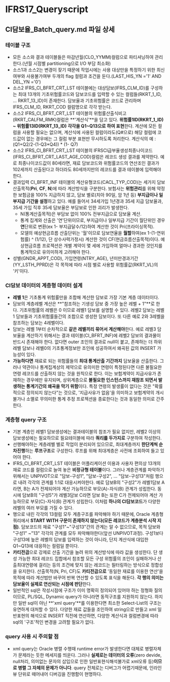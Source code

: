 # IFRS17_Queryscript

## CI담보율_Batch_query.md 파일 상세

### 테이블 구조

- 모든 소스와 결과 테이블들은 마감년월(CLO_YYMM)컬럼으로 파티셔닝하여 관리한다.(년월 시점별 partitioning으로 I/O 부담 최소화)
- 소스1과 소스2는 변경이 잦기 때문에 작업시에는 사용 대상만을 특정하기 위한 최신여부와 사용불가여부 두개의 flag 컬럼과 조건을 둔다.(LAST_HIS_YN ='1' AND DEL_YN ='0')
- 소스2 IFRS_CI_BFRT_CRT_LST 테이블에는 대상담보(IFRS_CLM_ID)를 구성하는 최대 13개의 기초위험률코드와 담보코드를 입력할 수 있는 컬럼들(RKRT_1_ID, ... RKRT_13_ID)이 존재한다. 담보율과 기초위험률은 코드로 관리하며 IFRS_CLM_ID, RKRT_COD 컬럼명으로 각각 받는다.
- 소스2 IFRS_CI_BFRT_CRT_LST 테이블의 위험률산출식비고(RKRT_CALFM_RMK)컬럼은 **'계산식'**을 담고 있다. **위험률1ID(RKRT_1_ID) ~ 위험률13ID(RKRT_13_ID) 각각을 Q1~Q13으로 하여 표현**한다. 계산에 모든 컬럼을 사용할 필요는 없으며, 계산식에 사용된 컬럼이라도(Q#으로) 해당 컬럼에 코드값이 없는 경우에는 그 컬럼 부분 표현만 무시하도록 처리한다. 
계산식의 예 : (Q1+Q2/2-(1-Q3*Q4)) * (1- Q7)
- 소스2 IFRS_CI_BFRT_CRT_LST 테이블의 IFRSCI급부율생성최종나이코드(IFRS_CI_BFRT_CRT_LAST_AGE_COD)컬럼은 레코드 생성 결과를 제약한다. 예로 최종나이코드값이 80세라면, 재료 담보코드와 위험률코드의 연산조인 결과가 102세까지 산출된다고 하더라도 80세까지만의 레코드를 결과 테이블에 입력해야한다.
- 결과입력 CI_BFRT_INF 테이블의 계산유형코드(CACL_TYP_COD)는 세가지 담보산출목적(**Pri**, **CF**, **N**)에 따라 계산방식을 구분한다. 보험사는 **위험관리**를 위해 약정한 보험금을 100% 지급하지 않고, 담보 별로(치아 90일, 암 1년 등) **부지급이나 일부지급 기간을 설정**하고 있다. 예를 들어서 34세가입 1년경과 35세 지급 담보율과, 35세 가입 직후 35세 담보율은 부담보로 인한 괴리가 발생한다.
    - N(통계산출목적)은 부담보 없이 100% 전부지급으로 담보율 계산.
    - 통계 집계와 산출은 '연'단위이므로, 부지급이나 일부지급 기간이 월단위인 경우 **연**단위로 변환(ex 1- 부지급달수/12)하여 계산한 것이 Pri(프라이싱목적).
    - 모델의 예상현금흐름 산출단위는 '월'이므로 담보연율을 **월할**하여(ex 1-(1-연위험률) ^ (1/12), 단 상수사력가정시) 계산한 것이 CF(현금흐름산출목적)이다. 예상현금흐름 프로젝션은 개별 계약이 몇 세에 가입하여 얼마나 경과한 것인지를 통계적으로 유의미하게 고려해야 한다.
- 성별(GNDR_APPT_COD), 가입연령(NTRY_AGE), 년미만경과기간(YY_LSTH_PPRD)은 각 목적에 따라 시점 별로 사용할 위험률값(RKRT_VL)의 '키'이다.

### CI담보 데이터의 계층형 데이터 설계

- **레벨 1**은 기초통계 위험률만을 조합해 계산한 담보로 가장 기본 계층 데이터이다.
- 담보의 계층레벨 계산은 **"참조하는 기생성 담보 중 가장 높은 레벨 + 1"**로 한다. 기초위험률의 레벨은 0 이므로 레벨1 담보를 설명할 수 있다.  레벨2 담보는 레벨1 담보들과 기초위험률들간의 조합으로 생성한 담보이다. 또 다른 예로 2와 3레벨을 참조하는 담보는 4레벨이다.
- 담보는 레벨 1부터 순차적으로 **같은 레벨끼리 묶어서 계산해야**한다. 예로 레벨3 담보율을 계산하기 위해서는 결과 테이블(CI_BFRT_INF)에 레벨2 담보의 결과물이 반드시 존재해야 한다. 없다면 outer 조인의 결과로 null이 붙고, 존재하는 더 하위레벨 담보나 레벨0의 기초통계정보만 조인에 성공하여서 왜곡된 값의 INSERT 가능성이 있다.
- **가능하다면** 재료로 되는 위험률들의 **최대 통계산출 기간까지** 담보율을 산출한다. 그러나 약관이나 통계집계상의 제약으로 유의미한 연령이 특정된다면 다른 불필요한 연령 레코드를 산출하지 않는 것을 원칙으로 한다. 이는 보험계약이 지급사유가 존재하는 경우에만 유지되며, 상위계층으로 **불필요한 인스턴스까지 재참조 되면서 발생하는 통계기간의 왜곡을 막기 위함**이다. 특정 연령의 발생률이 없다는 것은 "확률적으로 정의되지 않는다"는 것으로, '지급사유가 없음'을 의미하고 보험계약의 개시불가나 소멸로 무의미한 통계 추정 프로젝션을 종료한다는 것과 동일한 의미로 간주한다.

### 계층형 query 구조

- 기본 계층인 레벨1 담보생성에는 결과테이블의 참조가 필요 없지만, 레벨2 이상의 담보생성에는 필요하므로 필요테이블에 따라 **쿼리를 두가지로** 구분하여 작성한다.
- 선행해야하는 계층레벨 별로 작업이 분리되어 있으므로, 최대계층까지 **한단계씩 순차진행**하는 **루프구조**로 구성한다. 루프를 위해 최대계층은 사전에 조회하여 들고 있어야 한다.
- IFRS_CI_BFRT_CRT_LST 테이블은 어플리케이션 이용과 사용자 편의상 13개의 재료 코드를 컬럼으로 늘여 놓은 **비정규형 테이블**이다. 그러나 계층관계를 파악하기 위해서는 UNPIVOT으로 "담보-구성1", "담보-구성2", ... "담보-구성13"처럼 행으로 내려 각각의 관계를 1:1로 대응시켜야한다. 예로 담보B의 "구성2"가 레벨1담보 A라면, B는 A가 전제되어야 계산 가능하므로 부모(A)-자식(B) 관계가 성립한다. 동시에 담보B의 "구성5"가 레벨3담보 C라면 담보 B는 또한 C가 전제되어야 계산 가능하므로 부모(C)-자식(B) 관계가 성립한다. 이처럼 **하나의 CI담보코드**가 다양한 레벨의 여러 부모를 가질 수 있다.
- 행으로 내린 각각의 13컬럼 모두 계층구조를 파악해야 하기 때문에, Oracle 계층형 쿼리에서 **START WITH 구문이 존재하지 않는다(모든 레코드가 계층분석 시작 지점)**. 담보코드의 재료 "구성1"~"구성13"간의 관계는 알 수 없으므로, 목적 담보와 "구성1" ~"13" 각각의 관계를 모두 파악해야한다(앞선 UNPIVOT과정). 구성1보다 구성13에 높은 레벨의 담보를 입력하는 것이 아니라, 단지 계산식에 대입한 Q1~Q13에 대응하는 컬럼일 뿐이다.
- **카티전곱**으로 강제로 산출 기간을 늘려 위의 계산방식에 따라 값을 생성한다. 단 생성 가능한 최대 레코드 집합에서 참조할 모든 구성 위험률의 조인이 실패하거나 산출최대연령에 걸리는 등의 조건에 맞지 않는 레코드는 필터링하는 방식으로 정합성을 유지한다. 산출목적(N, Pri, CF)도 **카티전곱으로** '동일한 재료를 이용한 연산'을 목적에 따라 계산법만 바꾸어 반복 연산할 수 있도록 표식을 해둔다. **각 행의 의미는 담보율이 실제로 연산되는 시점에 판단**한다.
- 일반적인 sql은 작성시점에 구조가 이미 명확히 정의되어 있어야 하는 정형화 질의이므로, PL/SQL, Dynamic query가 아니라면 동적구조를 지원하지 않는다. 하지만 일반 sql이 아닌 **'xml query'**를 이용한다면 최소한 Select-List의 구조는 유연하게 대처할 수 있다. 다양한 재료 값들을 조인하여 string으로 만들고 xml 일반표현의 해석으로 INSERT 직전에 연산하면, 다양한 계산식과 컬럼변경에 따라 sql의 '구조'적인 변경을 고려할 필요가 없다.

### query 사용 시 주의할 점

- xml query는 Oracle 병렬 수행때 runtime error가 발생한다면 대체로 병렬자체가 문제라는 듯한 메세지를 띄운다. 그러나 **실제로는 데이터의 오류**(zero devide, null처리, 의미없는 문자의 삽입으로 인한 일반표현식해석불가로 xml오류 등)**이므로 병렬 그 자체의 문제가 아니다**. query 전체로는 디버그가 어렵기때문에, 인라인뷰 단위로 떼어내어 디버깅을 진행함이 현명하다.
